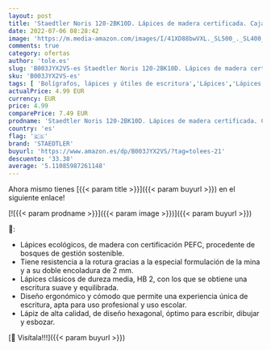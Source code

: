 ```yaml
---
layout: post
title: 'Staedtler Noris 120-2BK10D. Lápices de madera certificada. Caja de 10 unidades.'
date: 2022-07-06 08:28:42
image: 'https://m.media-amazon.com/images/I/41XD88bwVXL._SL500_._SL400_.jpg'
comments: true
category: ofertas
author: 'tole.es'
slug: 'B003JYX2VS-es Staedtler Noris 120-2BK10D. Lápices de madera certificada....'
sku: 'B003JYX2VS-es'
tags: [ 'Bolígrafos, lápices y útiles de escritura','Lápices','Lápices de madera','Oficina y papelería','lápices','staedtler','🇪🇸', ]
actualPrice: 4.99 EUR
currency: EUR
price: 4.99
comparePrice: 7.49 EUR
prodname: 'Staedtler Noris 120-2BK10D. Lápices de madera certificada. Caja de 10 unidades.'
country: 'es'
flag: '🇪🇸'
brand: 'STAEDTLER'
buyurl: 'https://www.amazon.es/dp/B003JYX2VS/?tag=tolees-21'
descuento: '33.38'
average: '5.11085987261148'
---
```


Ahora mismo tienes [{{< param title >}}]({{< param buyurl >}}) en el siguiente enlace!

[![{{< param prodname >}}]({{< param image >}})]({{< param buyurl >}})

🔎:

- Lápices ecológicos, de madera con certificación PEFC, procedente de bosques de gestión sostenible.
- Tiene resistencia a la rotura gracias a la especial formulación de la mina y a su doble encoladura de 2 mm.
- Lápices clásicos de dureza media, HB 2, con los que se obtiene una escritura suave y equilibrada.
- Diseño ergonómico y cómodo que permite una experiencia única de escritura, apta para uso profesional y uso escolar.
- Lápiz de alta calidad, de diseño hexagonal, óptimo para escribir, dibujar y esbozar.

[🛒 Visítala!!!]({{< param buyurl >}})

